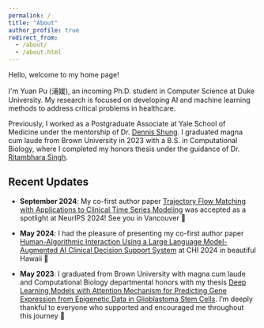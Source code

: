 ```yaml
---
permalink: /
title: "About"
author_profile: true
redirect_from: 
  - /about/
  - /about.html
---
```


Hello, welcome to my home page!

I'm Yuan Pu (浦媛), an incoming Ph.D. student in Computer Science at Duke University. My research is focused on developing AI and machine learning methods to address critical problems in healthcare.

Previously, I worked as a Postgraduate Associate at Yale School of Medicine under the mentorship of Dr. [Dennis Shung](https://scholar.google.com/citations?user=N-LePdMAAAAJ&hl=en). I graduated magna cum laude from Brown University in 2023 with a B.S. in Computational Biology, where I completed my honors thesis under the guidance of Dr. [Ritambhara Singh](https://ritambharasingh.com/). 

<h2> Recent Updates </h2>

- **September 2024**: My co-first author paper [Trajectory Flow Matching with Applications to Clinical Time Series Modeling](https://arxiv.org/abs/2410.21154) was accepted as a spotlight at NeurIPS 2024! See you in Vancouver 🎉

- **May 2024**: I had the pleasure of presenting my co-first author paper [Human-Algorithmic Interaction Using a Large Language Model-Augmented AI Clinical Decision Support System](https://dl.acm.org/doi/full/10.1145/3613904.3642024) at CHI 2024 in beautiful Hawaii 🌺

- **May 2023**: I graduated from Brown University with magna cum laude and Computational Biology departmental honors with my thesis [Deep Learning Models with Attention Mechanism for Predicting Gene Expression from Epigenetic Data in Glioblastoma Stem Cells](https://drive.google.com/file/d/1V-XBbWt-CVlA9yB2UEfOJDexYuDYr0B2/view). I’m deeply thankful to everyone who supported and encouraged me throughout this journey 🐻
